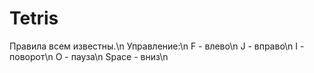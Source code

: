 # Tetris
Правила всем известны.\n
Управление:\n
  F - влево\n
  J - вправо\n
  I - поворот\n
  O - пауза\n
  Space - вниз\n
